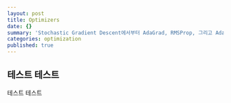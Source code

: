 ```yaml
---
layout: post
title: Optimizers
date: {}
summary: 'Stochastic Gradient Descent에서부터 AdaGrad, RMSProp, 그리고 Adam까지'
categories: optimization
published: true
---
```


## 테스트 테스트

테스트 테스트
